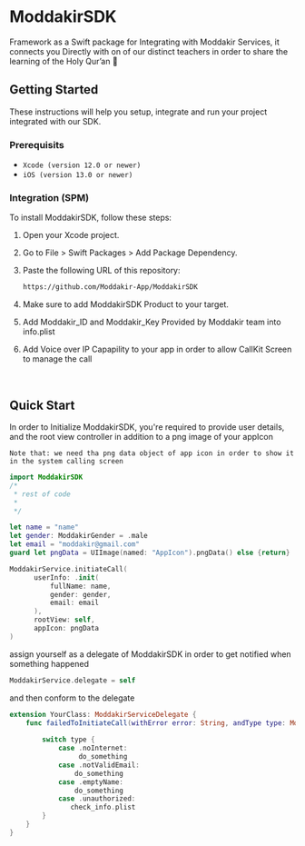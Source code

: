 # ModdakirSDK
 Framework as a Swift package for Integrating with Moddakir Services, it connects you Directly with on of our distinct teachers in order to share the learning of the Holy Qur’an 📖

## Getting Started
These instructions will help you setup, integrate and run your project integrated with our SDK.

### Prerequisits
- ```Xcode (version 12.0 or newer)```
- ```iOS (version 13.0 or newer)```

### Integration (SPM)
To install ModdakirSDK, follow these steps:

1. Open your Xcode project.
2. Go to File > Swift Packages > Add Package Dependency.
3. Paste the following URL of this repository:
   
    ```bash
    https://github.com/Moddakir-App/ModdakirSDK

5. Make sure to add ModdakirSDK Product to your target.
6. Add Moddakir_ID and Moddakir_Key Provided by Moddakir team into info.plist
7. Add Voice over IP Capapility to your app in order to allow CallKit Screen to manage the call


<br>


## Quick Start
  In order to Initialize ModdakirSDK, you're required to provide user details, and the root view controller in addition to a png image of your appIcon

```Note that: we need tha png data object of app icon in order to show it in the system calling screen```
  
```swift
import ModdakirSDK
/*
 * rest of code
 *
 */

let name = "name"
let gender: ModdakirGender = .male
let email = "moddakir@gmail.com"
guard let pngData = UIImage(named: "AppIcon").pngData() else {return}

ModdakirService.initiateCall(
      userInfo: .init(
          fullName: name,
          gender: gender,
          email: email
      ),
      rootView: self,
      appIcon: pngData
)
```

assign yourself as a delegate of ModdakirSDK in order to get notified when something happened

```swift
ModdakirService.delegate = self
```

and then conform to the delegate

```swift
extension YourClass: ModdakirServiceDelegate {
    func failedToInitiateCall(withError error: String, andType type: ModdakirService.InitiateCallError) {
        
        switch type {
            case .noInternet:
                 do_something
            case .notValidEmail:
                do_something
            case .emptyName:
                do_something
            case .unauthorized:
               check_info.plist
        }
    }
}
```





